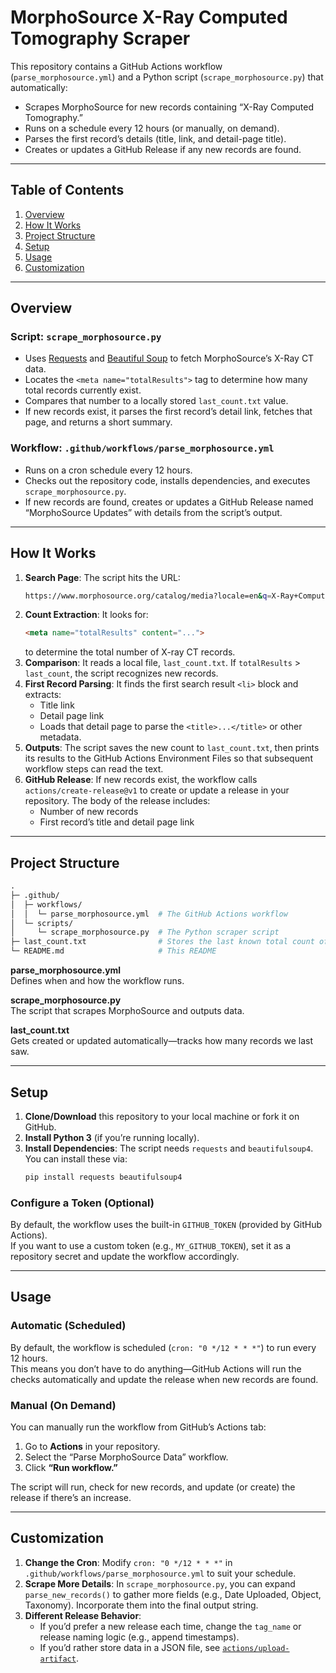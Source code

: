 # MorphoSource X-Ray Computed Tomography Scraper

This repository contains a GitHub Actions workflow (`parse_morphosource.yml`) and a Python script (`scrape_morphosource.py`) that automatically:

- Scrapes MorphoSource for new records containing “X-Ray Computed Tomography.”  
- Runs on a schedule every 12 hours (or manually, on demand).  
- Parses the first record’s details (title, link, and detail-page title).  
- Creates or updates a GitHub Release if any new records are found.

---

## Table of Contents
1. [Overview](#overview)  
2. [How It Works](#how-it-works)  
3. [Project Structure](#project-structure)  
4. [Setup](#setup)  
5. [Usage](#usage)  
6. [Customization](#customization)

---

## Overview

### Script: `scrape_morphosource.py`
- Uses [Requests](https://pypi.org/project/requests/) and [Beautiful Soup](https://pypi.org/project/beautifulsoup4/) to fetch MorphoSource’s X-Ray CT data.  
- Locates the `<meta name="totalResults">` tag to determine how many total records currently exist.  
- Compares that number to a locally stored `last_count.txt` value.  
- If new records exist, it parses the first record’s detail link, fetches that page, and returns a short summary.

### Workflow: `.github/workflows/parse_morphosource.yml`
- Runs on a cron schedule every 12 hours.  
- Checks out the repository code, installs dependencies, and executes `scrape_morphosource.py`.  
- If new records are found, creates or updates a GitHub Release named “MorphoSource Updates” with details from the script’s output.

---

## How It Works

1. **Search Page**: The script hits the URL:
    ```bash
    https://www.morphosource.org/catalog/media?locale=en&q=X-Ray+Computed+Tomography&search_field=all_fields&sort=system_create_dtsi+desc
    ```
2. **Count Extraction**: It looks for:
    ```html
    <meta name="totalResults" content="...">
    ```
    to determine the total number of X-ray CT records.
3. **Comparison**: It reads a local file, `last_count.txt`. If `totalResults` > `last_count`, the script recognizes new records.
4. **First Record Parsing**: It finds the first search result `<li>` block and extracts:  
   - Title link  
   - Detail page link  
   - Loads that detail page to parse the `<title>...</title>` or other metadata.
5. **Outputs**: The script saves the new count to `last_count.txt`, then prints its results to the GitHub Actions Environment Files so that subsequent workflow steps can read the text.
6. **GitHub Release**: If new records exist, the workflow calls `actions/create-release@v1` to create or update a release in your repository. The body of the release includes:  
   - Number of new records  
   - First record’s title and detail page link

---

## Project Structure

```graphql
.
├─ .github/
│  ├─ workflows/
│  │  └─ parse_morphosource.yml  # The GitHub Actions workflow
│  └─ scripts/
│     └─ scrape_morphosource.py  # The Python scraper script
├─ last_count.txt                # Stores the last known total count of records
└─ README.md                     # This README
```

**parse_morphosource.yml**  
Defines when and how the workflow runs.

**scrape_morphosource.py**  
The script that scrapes MorphoSource and outputs data.

**last_count.txt**  
Gets created or updated automatically—tracks how many records we last saw.

---

## Setup

1. **Clone/Download** this repository to your local machine or fork it on GitHub.  
2. **Install Python 3** (if you’re running locally).  
3. **Install Dependencies**: The script needs `requests` and `beautifulsoup4`. You can install these via:
   ```bash
   pip install requests beautifulsoup4

### Configure a Token (Optional)
By default, the workflow uses the built-in `GITHUB_TOKEN` (provided by GitHub Actions).  
If you want to use a custom token (e.g., `MY_GITHUB_TOKEN`), set it as a repository secret and update the workflow accordingly.

---

## Usage

### Automatic (Scheduled)
By default, the workflow is scheduled (`cron: "0 */12 * * *"`) to run every 12 hours.  
This means you don’t have to do anything—GitHub Actions will run the checks automatically and update the release when new records are found.

### Manual (On Demand)
You can manually run the workflow from GitHub’s Actions tab:

1. Go to **Actions** in your repository.  
2. Select the “Parse MorphoSource Data” workflow.  
3. Click **“Run workflow.”**

The script will run, check for new records, and update (or create) the release if there’s an increase.

---

## Customization

1. **Change the Cron**: Modify `cron: "0 */12 * * *"` in `.github/workflows/parse_morphosource.yml` to suit your schedule.  
2. **Scrape More Details**: In `scrape_morphosource.py`, you can expand `parse_new_records()` to gather more fields (e.g., Date Uploaded, Object, Taxonomy). Incorporate them into the final output string.  
3. **Different Release Behavior**:
   - If you’d prefer a new release each time, change the `tag_name` or release naming logic (e.g., append timestamps).  
   - If you’d rather store data in a JSON file, see [`actions/upload-artifact`](https://github.com/actions/upload-artifact).
